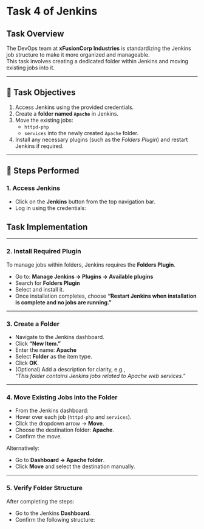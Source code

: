 # Task 4 of Jenkins
## Task Overview
The DevOps team at **xFusionCorp Industries** is standardizing the Jenkins job structure to make it more organized and manageable.  
This task involves creating a dedicated folder within Jenkins and moving existing jobs into it.

---

## 🎯 Task Objectives
1. Access Jenkins using the provided credentials.  
2. Create a **folder named `Apache`** in Jenkins.  
3. Move the existing jobs:
   - `httpd-php`
   - `services`
   into the newly created `Apache` folder.
4. Install any necessary plugins (such as the *Folders Plugin*) and restart Jenkins if required.

---

## 🧩 Steps Performed

### 1. Access Jenkins
- Click on the **Jenkins** button from the top navigation bar.  
- Log in using the credentials:

## Task Implementation

---

### 2. Install Required Plugin
To manage jobs within folders, Jenkins requires the **Folders Plugin**.

- Go to: **Manage Jenkins → Plugins → Available plugins**
- Search for **Folders Plugin**
- Select and install it.
- Once installation completes, choose **“Restart Jenkins when installation is complete and no jobs are running.”**

---

### 3. Create a Folder
- Navigate to the Jenkins dashboard.
- Click **“New Item.”**
- Enter the name: **Apache**
- Select **Folder** as the item type.
- Click **OK**.
- (Optional) Add a description for clarity, e.g.,  
*“This folder contains Jenkins jobs related to Apache web services.”*

---

### 4. Move Existing Jobs into the Folder
- From the Jenkins dashboard:
- Hover over each job (`httpd-php` and `services`).
- Click the dropdown arrow → **Move**.
- Choose the destination folder: **Apache**.
- Confirm the move.

Alternatively:
- Go to **Dashboard → Apache folder**.
- Click **Move** and select the destination manually.

---

### 5. Verify Folder Structure
After completing the steps:
- Go to the Jenkins **Dashboard**.
- Confirm the following structure:

